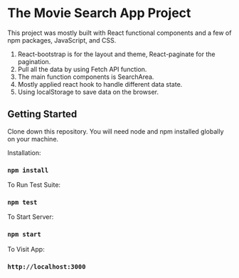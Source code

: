 # The Movie Search App Project

This project was mostly built with React functional components and a few of npm packages, JavaScript, and CSS.

1. React-bootstrap is for the layout and theme, React-paginate for the pagination.
2. Pull all the data by using Fetch API function.
3. The main function components is SearchArea.
4. Mostly applied react hook to handle different data state.
5. Using localStorage to save data on the browser.

## Getting Started

Clone down this repository. You will need node and npm installed globally on your machine.

Installation:

### `npm install`

To Run Test Suite:

### `npm test`

To Start Server:

### `npm start`

To Visit App:

### `http://localhost:3000`
